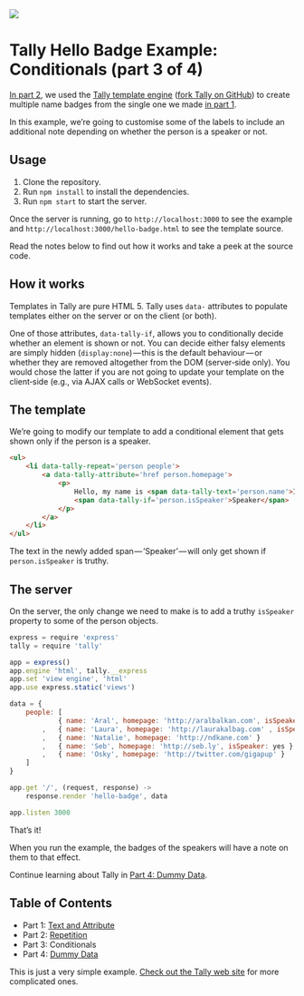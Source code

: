 <img src='http://aralbalkan.com/images/tally-label-conditionals.png'>

Tally Hello Badge Example: Conditionals (part 3 of 4)
===

[In part 2](https://github.com/aral/tally-hello-badge-2-repetition), we used the [Tally template engine](http://tally.jit.su) ([fork Tally on GitHub](https://github.com/aral/tally)) to create multiple name badges from the single one we made [in part 1](https://github.com/aral/tally-hello-badge-1-text-and-attribute).

In this example, we’re going to customise some of the labels to include an additional note depending on whether the person is a speaker or not.

Usage
---

1. Clone the repository.
2. Run ```npm install``` to install the dependencies.
2. Run ```npm start``` to start the server.

Once the server is running, go to ```http://localhost:3000``` to see the example and ```http://localhost:3000/hello-badge.html``` to see the template source.

Read the notes below to find out how it works and take a peek at the source code.

How it works
---

Templates in Tally are pure HTML 5. Tally uses ```data-``` attributes to populate templates either on the server or on the client (or both).

One of those attributes, ```data-tally-if```, allows you to conditionally decide whether an element is shown or not. You can decide either falsy elements are simply hidden (```display:none```)&#8202;—&#8202;this is the default behaviour&#8202;—&#8202;or whether they are removed altogether from the DOM (server‐side only). You would chose the latter if you are not going to update your template on the client‐side (e.g., via AJAX calls or WebSocket events).

The template
---

We’re going to modify our template to add a conditional element that gets shown only if the person is a speaker.

```html
<ul>
	<li data-tally-repeat='person people'>
		<a data-tally-attribute='href person.homepage'>
			<p>
				Hello, my name is <span data-tally-text='person.name'>Inigo Montoya</span>
				<span data-tally-if='person.isSpeaker'>Speaker</span>
			</p>
		</a>
	</li>
</ul>
```

The text in the newly added span&#8202;—&#8202;‘Speaker’&#8202;—&#8202;will only get shown if ```person.isSpeaker``` is truthy.

The server
---

On the server, the only change we need to make is to add a truthy ```isSpeaker``` property to some of the person objects.

```javascript
express = require 'express'
tally = require 'tally'

app = express()
app.engine 'html', tally.__express
app.set 'view engine', 'html'
app.use express.static('views')

data = {
	people: [
			{ name: 'Aral', homepage: 'http://aralbalkan.com', isSpeaker: yes }
		,	{ name: 'Laura', homepage: 'http://laurakalbag.com' , isSpeaker: yes }
		, 	{ name: 'Natalie', homepage: 'http://ndkane.com' }
		, 	{ name: 'Seb', homepage: 'http://seb.ly', isSpeaker: yes }
		,	{ name: 'Osky', homepage: 'http://twitter.com/gigapup' }
	]
}

app.get '/', (request, response) ->
	response.render 'hello-badge', data

app.listen 3000
```

That’s it!

When you run the example, the badges of the speakers will have a note on them to that effect.

Continue learning about Tally in [Part 4: Dummy Data](https://github.com/aral/tally-hello-badge-4-dummy-data).

Table of Contents
---

* Part 1: [Text and Attribute](https://github.com/aral/tally-hello-badge-1-text-and-attribute)
* Part 2: [Repetition](https://github.com/aral/tally-hello-badge-2-repetition)
* Part 3: Conditionals
* Part 4: [Dummy Data](https://github.com/aral/tally-hello-badge-4-dummy-data)

This is just a very simple example. [Check out the Tally web site](http://tally.jit.su) for more complicated ones.